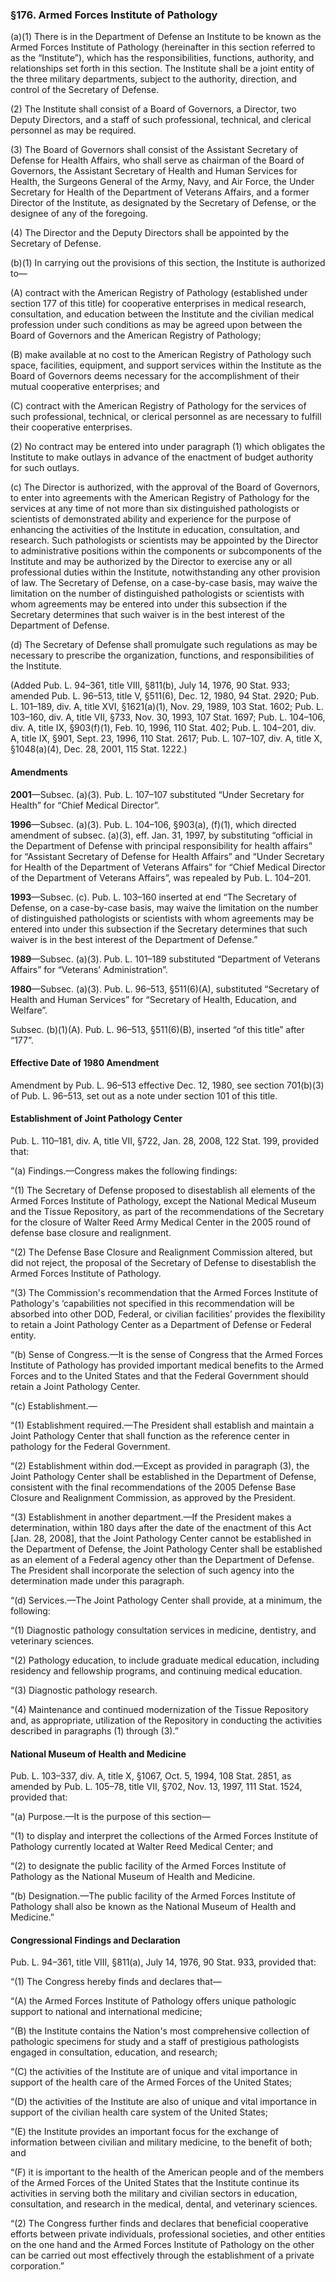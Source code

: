 ### §176. Armed Forces Institute of Pathology ###

(a)(1) There is in the Department of Defense an Institute to be known as the Armed Forces Institute of Pathology (hereinafter in this section referred to as the “Institute”), which has the responsibilities, functions, authority, and relationships set forth in this section. The Institute shall be a joint entity of the three military departments, subject to the authority, direction, and control of the Secretary of Defense.

(2) The Institute shall consist of a Board of Governors, a Director, two Deputy Directors, and a staff of such professional, technical, and clerical personnel as may be required.

(3) The Board of Governors shall consist of the Assistant Secretary of Defense for Health Affairs, who shall serve as chairman of the Board of Governors, the Assistant Secretary of Health and Human Services for Health, the Surgeons General of the Army, Navy, and Air Force, the Under Secretary for Health of the Department of Veterans Affairs, and a former Director of the Institute, as designated by the Secretary of Defense, or the designee of any of the foregoing.

(4) The Director and the Deputy Directors shall be appointed by the Secretary of Defense.

(b)(1) In carrying out the provisions of this section, the Institute is authorized to—

(A) contract with the American Registry of Pathology (established under section 177 of this title) for cooperative enterprises in medical research, consultation, and education between the Institute and the civilian medical profession under such conditions as may be agreed upon between the Board of Governors and the American Registry of Pathology;

(B) make available at no cost to the American Registry of Pathology such space, facilities, equipment, and support services within the Institute as the Board of Governors deems necessary for the accomplishment of their mutual cooperative enterprises; and

(C) contract with the American Registry of Pathology for the services of such professional, technical, or clerical personnel as are necessary to fulfill their cooperative enterprises.

(2) No contract may be entered into under paragraph (1) which obligates the Institute to make outlays in advance of the enactment of budget authority for such outlays.

(c) The Director is authorized, with the approval of the Board of Governors, to enter into agreements with the American Registry of Pathology for the services at any time of not more than six distinguished pathologists or scientists of demonstrated ability and experience for the purpose of enhancing the activities of the Institute in education, consultation, and research. Such pathologists or scientists may be appointed by the Director to administrative positions within the components or subcomponents of the Institute and may be authorized by the Director to exercise any or all professional duties within the Institute, notwithstanding any other provision of law. The Secretary of Defense, on a case-by-case basis, may waive the limitation on the number of distinguished pathologists or scientists with whom agreements may be entered into under this subsection if the Secretary determines that such waiver is in the best interest of the Department of Defense.

(d) The Secretary of Defense shall promulgate such regulations as may be necessary to prescribe the organization, functions, and responsibilities of the Institute.

(Added Pub. L. 94–361, title VIII, §811(b), July 14, 1976, 90 Stat. 933; amended Pub. L. 96–513, title V, §511(6), Dec. 12, 1980, 94 Stat. 2920; Pub. L. 101–189, div. A, title XVI, §1621(a)(1), Nov. 29, 1989, 103 Stat. 1602; Pub. L. 103–160, div. A, title VII, §733, Nov. 30, 1993, 107 Stat. 1697; Pub. L. 104–106, div. A, title IX, §903(f)(1), Feb. 10, 1996, 110 Stat. 402; Pub. L. 104–201, div. A, title IX, §901, Sept. 23, 1996, 110 Stat. 2617; Pub. L. 107–107, div. A, title X, §1048(a)(4), Dec. 28, 2001, 115 Stat. 1222.)

#### Amendments ####

**2001**—Subsec. (a)(3). Pub. L. 107–107 substituted “Under Secretary for Health” for “Chief Medical Director”.

**1996**—Subsec. (a)(3). Pub. L. 104–106, §903(a), (f)(1), which directed amendment of subsec. (a)(3), eff. Jan. 31, 1997, by substituting “official in the Department of Defense with principal responsibility for health affairs” for “Assistant Secretary of Defense for Health Affairs” and “Under Secretary for Health of the Department of Veterans Affairs” for “Chief Medical Director of the Department of Veterans Affairs”, was repealed by Pub. L. 104–201.

**1993**—Subsec. (c). Pub. L. 103–160 inserted at end “The Secretary of Defense, on a case-by-case basis, may waive the limitation on the number of distinguished pathologists or scientists with whom agreements may be entered into under this subsection if the Secretary determines that such waiver is in the best interest of the Department of Defense.”

**1989**—Subsec. (a)(3). Pub. L. 101–189 substituted “Department of Veterans Affairs” for “Veterans’ Administration”.

**1980**—Subsec. (a)(3). Pub. L. 96–513, §511(6)(A), substituted “Secretary of Health and Human Services” for “Secretary of Health, Education, and Welfare”.

Subsec. (b)(1)(A). Pub. L. 96–513, §511(6)(B), inserted “of this title” after “177”.

#### Effective Date of 1980 Amendment ####

Amendment by Pub. L. 96–513 effective Dec. 12, 1980, see section 701(b)(3) of Pub. L. 96–513, set out as a note under section 101 of this title.

#### Establishment of Joint Pathology Center ####

Pub. L. 110–181, div. A, title VII, §722, Jan. 28, 2008, 122 Stat. 199, provided that:

“(a) Findings.—Congress makes the following findings:

“(1) The Secretary of Defense proposed to disestablish all elements of the Armed Forces Institute of Pathology, except the National Medical Museum and the Tissue Repository, as part of the recommendations of the Secretary for the closure of Walter Reed Army Medical Center in the 2005 round of defense base closure and realignment.

“(2) The Defense Base Closure and Realignment Commission altered, but did not reject, the proposal of the Secretary of Defense to disestablish the Armed Forces Institute of Pathology.

“(3) The Commission's recommendation that the Armed Forces Institute of Pathology's ‘capabilities not specified in this recommendation will be absorbed into other DOD, Federal, or civilian facilities’ provides the flexibility to retain a Joint Pathology Center as a Department of Defense or Federal entity.

“(b) Sense of Congress.—It is the sense of Congress that the Armed Forces Institute of Pathology has provided important medical benefits to the Armed Forces and to the United States and that the Federal Government should retain a Joint Pathology Center.

“(c) Establishment.—

“(1) Establishment required.—The President shall establish and maintain a Joint Pathology Center that shall function as the reference center in pathology for the Federal Government.

“(2) Establishment within dod.—Except as provided in paragraph (3), the Joint Pathology Center shall be established in the Department of Defense, consistent with the final recommendations of the 2005 Defense Base Closure and Realignment Commission, as approved by the President.

“(3) Establishment in another department.—If the President makes a determination, within 180 days after the date of the enactment of this Act [Jan. 28, 2008], that the Joint Pathology Center cannot be established in the Department of Defense, the Joint Pathology Center shall be established as an element of a Federal agency other than the Department of Defense. The President shall incorporate the selection of such agency into the determination made under this paragraph.

“(d) Services.—The Joint Pathology Center shall provide, at a minimum, the following:

“(1) Diagnostic pathology consultation services in medicine, dentistry, and veterinary sciences.

“(2) Pathology education, to include graduate medical education, including residency and fellowship programs, and continuing medical education.

“(3) Diagnostic pathology research.

“(4) Maintenance and continued modernization of the Tissue Repository and, as appropriate, utilization of the Repository in conducting the activities described in paragraphs (1) through (3).”

#### National Museum of Health and Medicine ####

Pub. L. 103–337, div. A, title X, §1067, Oct. 5, 1994, 108 Stat. 2851, as amended by Pub. L. 105–78, title VII, §702, Nov. 13, 1997, 111 Stat. 1524, provided that:

“(a) Purpose.—It is the purpose of this section—

“(1) to display and interpret the collections of the Armed Forces Institute of Pathology currently located at Walter Reed Medical Center; and

“(2) to designate the public facility of the Armed Forces Institute of Pathology as the National Museum of Health and Medicine.

“(b) Designation.—The public facility of the Armed Forces Institute of Pathology shall also be known as the National Museum of Health and Medicine.”

#### Congressional Findings and Declaration ####

Pub. L. 94–361, title VIII, §811(a), July 14, 1976, 90 Stat. 933, provided that:

“(1) The Congress hereby finds and declares that—

“(A) the Armed Forces Institute of Pathology offers unique pathologic support to national and international medicine;

“(B) the Institute contains the Nation's most comprehensive collection of pathologic specimens for study and a staff of prestigious pathologists engaged in consultation, education, and research;

“(C) the activities of the Institute are of unique and vital importance in support of the health care of the Armed Forces of the United States;

“(D) the activities of the Institute are also of unique and vital importance in support of the civilian health care system of the United States;

“(E) the Institute provides an important focus for the exchange of information between civilian and military medicine, to the benefit of both; and

“(F) it is important to the health of the American people and of the members of the Armed Forces of the United States that the Institute continue its activities in serving both the military and civilian sectors in education, consultation, and research in the medical, dental, and veterinary sciences.

“(2) The Congress further finds and declares that beneficial cooperative efforts between private individuals, professional societies, and other entities on the one hand and the Armed Forces Institute of Pathology on the other can be carried out most effectively through the establishment of a private corporation.”